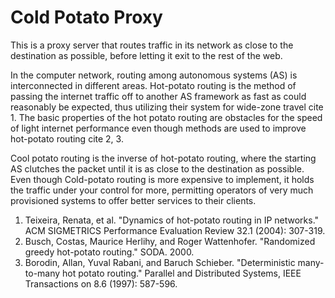 # Cold Potato Proxy
This is a proxy server that routes traffic in its network as close to the destination as possible, before letting it exit to the rest of the web.

In the computer network, routing among autonomous systems (AS) is interconnected in different areas. Hot-potato routing is the method of passing the internet traffic off to another AS framework as fast as could reasonably be expected, thus utilizing their system for wide-zone travel  cite 1. The basic properties of the hot potato routing are obstacles for the speed of light internet performance even though methods are used to improve hot-potato routing cite 2, 3.

Cool potato routing is the inverse of hot-potato routing, where the starting AS clutches the packet until it is as close to the destination as possible. Even though Cold-potato routing is more expensive to implement, it holds the traffic under your control for more, permitting operators of very much provisioned systems to offer better services to their clients.

1. Teixeira, Renata, et al. "Dynamics of hot-potato routing in IP networks." ACM SIGMETRICS Performance Evaluation Review 32.1 (2004): 307-319.
2. Busch, Costas, Maurice Herlihy, and Roger Wattenhofer. "Randomized greedy hot-potato routing." SODA. 2000.
3. Borodin, Allan, Yuval Rabani, and Baruch Schieber. "Deterministic many-to-many hot potato routing." Parallel and Distributed Systems, IEEE Transactions on 8.6 (1997): 587-596.





